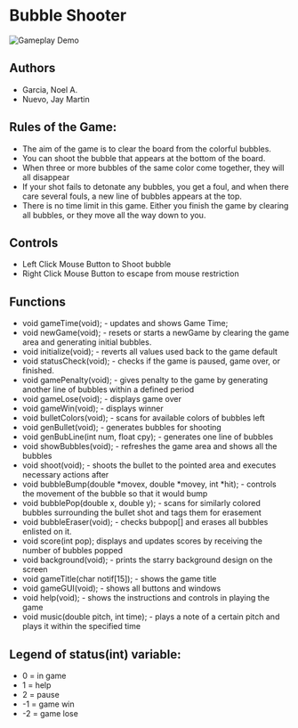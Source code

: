 Bubble Shooter
======
![Gameplay Demo](https://user-images.githubusercontent.com/22837457/38773898-eb4cf5f4-408a-11e8-86d4-df03b3ccfd14.gif)

Authors
-----
- Garcia, Noel A.
- Nuevo, Jay Martin

Rules of the Game:
-----
- The aim of the game is to clear the board from the colorful bubbles.
- You can shoot the bubble that appears at the bottom of the board.
- When three or more bubbles of the same color come together, they will all disappear
- If your shot fails to detonate any bubbles, you get a foul, and when there care several fouls, a new line of bubbles appears at the top.
- There is no time limit in this game. Either you finish the game by clearing all bubbles, or they move all the way down to you.
	
Controls
-----
- Left Click Mouse Button to Shoot bubble
- Right Click Mouse Button to escape from mouse restriction
		  
Functions
-----
- void gameTime(void); - updates and shows Game Time;
- void newGame(void); - resets or starts a newGame by clearing the game area and generating initial bubbles.
- void initialize(void); - reverts all values used back to the game default
- void statusCheck(void); - checks if the game is paused, game over, or finished.
- void gamePenalty(void); - gives penalty to the game by generating another line of bubbles within a defined period
- void gameLose(void); - displays game over
- void gameWin(void); - displays winner
- void bulletColors(void); - scans for available colors of bubbles left
- void genBullet(void); - generates bubbles for shooting
- void genBubLine(int num, float cpy); - generates one line of bubbles
- void showBubbles(void); - refreshes the game area and shows all the bubbles
- void shoot(void); - shoots the bullet to the pointed area and executes necessary actions after
- void bubbleBump(double *movex, double *movey, int *hit); - controls the movement of the bubble so that it would bump
- void bubblePop(double x, double y); - scans for similarly colored bubbles surrounding the bullet shot and tags them for erasement
- void bubbleEraser(void); - checks bubpop[] and erases all bubbles enlisted on it.
- void score(int pop); displays and updates scores by receiving the number of bubbles popped
- void background(void); - prints the starry background design on the screen
- void gameTitle(char notif[15]); - shows the game title
- void gameGUI(void); - shows all buttons and windows
- void help(void); - shows the instructions and controls in playing the game
- void music(double pitch, int time); - plays a note of a certain pitch and plays it within the specified time
		  
Legend of status(int) variable:
---
- 0 = in game
- 1 = help
- 2 = pause
- -1 = game win
- -2 = game lose
